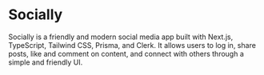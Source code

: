 # Socially
Socially is a friendly and modern social media app built with Next.js, TypeScript, Tailwind CSS, Prisma, and Clerk. It allows users to log in, share posts, like and comment on content, and connect with others through a simple and friendly UI.
